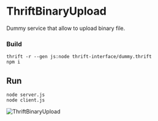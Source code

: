 # ThriftBinaryUpload

Dummy service that allow to upload binary file.

### Build
```
thrift -r --gen js:node thrift-interface/dummy.thrift
npm i
```

## Run
```
node server.js
node client.js
```

![ThriftBinaryUpload](https://raw.githubusercontent.com/tematema/ThriftBinaryUpload/master/image.jpg)
